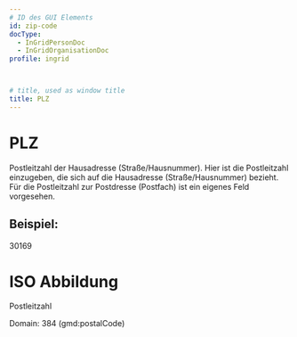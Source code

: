 ```yaml
---
# ID des GUI Elements
id: zip-code
docType:
  - InGridPersonDoc
  - InGridOrganisationDoc
profile: ingrid



# title, used as window title
title: PLZ
---
```


# PLZ

Postleitzahl der Hausadresse (Straße/Hausnummer). Hier ist die Postleitzahl einzugeben, die sich auf die Hausadresse (Straße/Hausnummer) bezieht. Für die Postleitzahl zur Postdresse (Postfach) ist ein eigenes Feld vorgesehen.

## Beispiel:

30169

# ISO Abbildung

Postleitzahl

Domain: 384 (gmd:postalCode)
